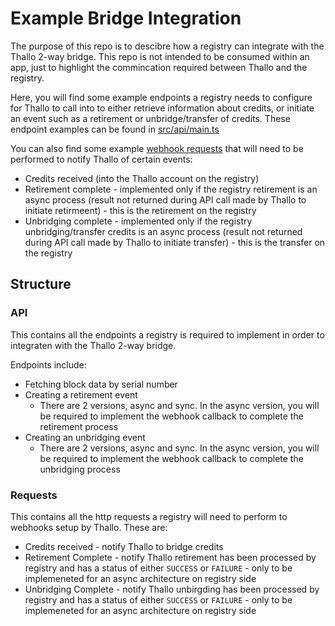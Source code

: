 # Example Bridge Integration

The purpose of this repo is to descibre how a registry can integrate with the Thallo 2-way bridge.
This repo is not intended to be consumed within an app, just to highlight the commincation required between Thallo and
the registry.

Here, you will find some example endpoints a registry needs to configure for Thallo to call into to either retrieve information about credits, or initiate an event such as a retirement or unbridge/transfer of credits. These endpoint examples can be found in [src/api/main.ts](./src/api/main.ts)

You can also find some example [webhook requests](./src/requests/index.ts) that will need to be performed to notify Thallo of certain events:
* Credits received (into the Thallo account on the registry)
* Retirement complete - implemented only if the registry retirement is an async process (result not returned during API call made by Thallo to initiate retirmeent) - this is the retirement on the registry
* Unbridging complete - implemented only if the registry unbridging/transfer credits is an async process (result not returned during API call made by Thallo to initiate transfer) - this is the transfer on the registry

## Structure

### API

This contains all the endpoints a registry is required to implement in order to integraten with the Thallo 2-way bridge.

Endpoints include:

* Fetching block data by serial number
* Creating a retirement event
    * There are 2 versions, async and sync. In the async version, you will be required to implement the webhook callback to complete the retirement process
* Creating an unbridging event
    * There are 2 versions, async and sync. In the async version, you will be required to implement the webhook callback to complete the unbridging process


### Requests

This contains all the http requests a registry will need to perform to webhooks setup by Thallo. These are:

* Credits received - notify Thallo to bridge credits
* Retirement Complete - notify Thallo retirement has been processed by registry and has a status of either `SUCCESS` or `FAILURE` - only to be implemeneted for an async architecture on registry side
* Unbridging Complete - notify Thallo unbirgding has been processed by registry and has a status of either `SUCCESS` or `FAILURE` - only to be implemeneted for an async architecture on registry side